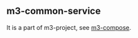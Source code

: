 ## m3-common-service

It is a part of m3-project, see 
[m3-compose](https://github.com/a-f-larionov/m3-compose/blob/main/README.md).